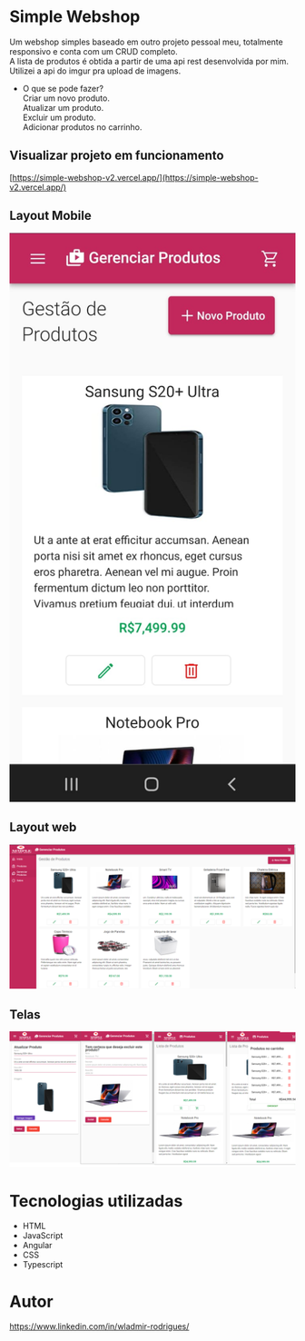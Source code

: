 # Simple Webshop
Um webshop simples baseado em outro projeto pessoal meu, totalmente responsivo e 
conta com um CRUD completo.\
A lista de produtos é obtida a partir de uma api rest desenvolvida por mim. \
Utilizei a api do imgur pra upload de imagens.
 - O que se pode fazer?\
 Criar um novo produto.\
 Atualizar um produto.\
 Excluir um produto.\
 Adicionar produtos no carrinho.
## Visualizar projeto em funcionamento
[https://simple-webshop-v2.vercel.app/](https://simple-webshop-v2.vercel.app/)

## Layout Mobile
![Web 2](https://github.com/getwlad/assets/blob/main/simpleWebV2Mob.png)

## Layout web
![Web 1](https://github.com/getwlad/assets/blob/main/simpleWebV2Desk.png)

## Telas
![Web 3](https://github.com/getwlad/assets/blob/main/simpleV2caps.png)

# Tecnologias utilizadas
- HTML
- JavaScript
- Angular
- CSS
- Typescript


# Autor
https://www.linkedin.com/in/wladmir-rodrigues/
